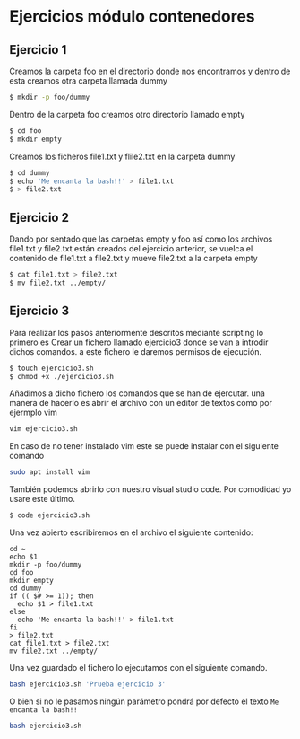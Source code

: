 # Ejercicios módulo contenedores

## Ejercicio 1

Creamos la carpeta foo en el directorio donde nos encontramos y dentro de esta creamos otra carpeta llamada dummy

```Bash
$ mkdir -p foo/dummy
```

Dentro de la carpeta foo creamos otro directorio llamado empty

```bash 
$ cd foo
$ mkdir empty
```

Creamos los ficheros file1.txt y flile2.txt en la carpeta dummy

```bash
$ cd dummy
$ echo 'Me encanta la bash!!' > file1.txt
$ > file2.txt
```

## Ejercicio 2

Dando por sentado que las carpetas empty y foo así como los archivos file1.txt y file2.txt están creados del ejercicio anterior, se vuelca el contenido de file1.txt a file2.txt y mueve file2.txt a la carpeta empty

```Bash
$ cat file1.txt > file2.txt
$ mv file2.txt ../empty/
```

## Ejercicio 3

Para realizar los pasos anteriormente descritos mediante scripting lo primero es Crear un fichero llamado ejercicio3 donde se van a introdir dichos comandos. a este fichero le daremos permisos de ejecución.

```bash
$ touch ejercicio3.sh
$ chmod +x ./ejercicio3.sh
```

Añadimos a dicho fichero los comandos que se han de ejercutar. una manera de hacerlo es abrir el archivo con un editor de textos como por ejermplo vim

```bash
vim ejercicio3.sh
```

En caso de no tener instalado vim este se puede instalar con el siguiente comando

```bash
sudo apt install vim
```

También podemos abrirlo con nuestro visual studio code. Por comodidad yo usare este último.

```bash
$ code ejercicio3.sh
```

Una vez abierto escribiremos en el archivo el siguiente contenido:

```
cd ~
echo $1
mkdir -p foo/dummy
cd foo
mkdir empty
cd dummy
if (( $# >= 1)); then
  echo $1 > file1.txt
else
  echo 'Me encanta la bash!!' > file1.txt
fi
> file2.txt
cat file1.txt > file2.txt
mv file2.txt ../empty/
```

Una vez guardado el fichero lo ejecutamos con el siguiente comando.

```bash
bash ejercicio3.sh 'Prueba ejercicio 3'
```

O bien si no le pasamos ningún parámetro pondrá por defecto el texto  `Me encanta la bash!!`

```bash
bash ejercicio3.sh
```